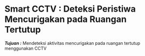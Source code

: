 # Smart CCTV : Deteksi Peristiwa Mencurigakan pada Ruangan Tertutup

***Tujuan :*** Mendeteksi aktivitas mencurigakan pada ruangan tertutup menggunakan CCTV
